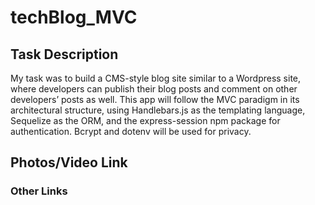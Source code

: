 # techBlog_MVC

## Task Description
My task was to build a CMS-style blog site similar to a Wordpress site, where developers can publish their blog posts and comment on other developers’ posts as well. This app will follow the MVC paradigm in its architectural structure, using Handlebars.js as the templating language, Sequelize as the ORM, and the express-session npm package for authentication. Bcrypt and dotenv will be used for privacy.

## Photos/Video Link

### Other Links